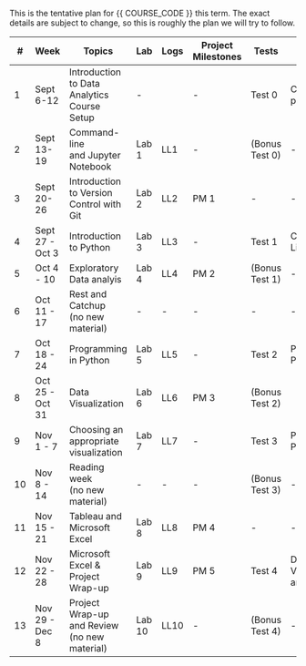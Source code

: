 This is the tentative plan for {{ COURSE_CODE }} this term.
The exact details are subject to change, so this is roughly the plan we will try to follow.

| #  | Week            | Topics                                             | Lab    | Logs | Project Milestones | Tests          | Concepts Tested              |
|----|-----------------|----------------------------------------------------|--------|------|--------------------|----------------|------------------------------|
| 1  | Sept 6-12       | Introduction to Data Analytics <br /> Course Setup | -      |      | -                  | Test 0         | Course policies              |
| 2  | Sept 13-19      | Command-line <br /> and Jupyter Notebook           | Lab 1  | LL1  | -                  | (Bonus Test 0) | -                            |
| 3  | Sept 20-26      | Introduction to Version Control with Git           | Lab 2  | LL2  | PM 1               | -              | -                            |
| 4  | Sept 27 - Oct 3 | Introduction to Python                             | Lab 3  | LL3  | -                  | Test 1         | Command Line and Git         |
| 5  | Oct 4 - 10      | Exploratory Data analyis                           | Lab 4  | LL4  | PM 2               | (Bonus Test 1) | -                            |
| 6  | Oct 11 - 17     | Rest and Catchup <br />(no new material)           | -      | -    | -                  | -              | -                            |
| 7  | Oct 18 - 24     | Programming in Python                              | Lab 5  | LL5  | -                  | Test 2         | Python Programming           |
| 8  | Oct 25 - Oct 31 | Data Visualization                                 | Lab 6  | LL6  | PM 3               | (Bonus Test 2) |                              |
| 9  | Nov 1 - 7       | Choosing an appropriate visualization              | Lab 7  | LL7  | -                  | Test 3         | Python and Pandas            |
| 10 | Nov 8 - 14      | Reading week <br />(no new material)               | -      | -    | -                  | (Bonus Test 3) | -                            |
| 11 | Nov 15 - 21     | Tableau and Microsoft Excel                        | Lab 8  | LL8  | PM 4               | -              | -                            |
| 12 | Nov 22 - 28     | Microsoft Excel & Project Wrap-up                  | Lab 9  | LL9  | PM 5               | Test 4         | Data Visualization and Excel |
| 13 | Nov 29 - Dec 8  | Project Wrap-up and Review <br />(no new material) | Lab 10 | LL10 | -                  | (Bonus Test 4) | -                            |